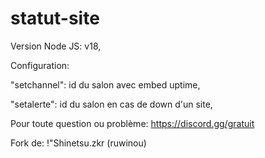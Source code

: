 # statut-site

Version Node JS: v18,

Configuration:

"setchannel": id du salon avec embed uptime,

"setalerte": id du salon en cas de down d'un site,

Pour toute question ou problème: https://discord.gg/gratuit

Fork de: !"Shinetsu.zkr (ruwinou)
